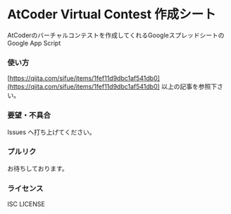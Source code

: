 # AtCoder Virtual Contest 作成シート

AtCoderのバーチャルコンテストを作成してくれるGoogleスプレッドシートのGoogle App Script

### 使い方
[https://qiita.com/sifue/items/1fef11d9dbc1af541db0](https://qiita.com/sifue/items/1fef11d9dbc1af541db0)
以上の記事を参照下さい。

### 要望・不具合

Issues へ打ち上げてください。

### プルリク

お待ちしております。

### ライセンス

ISC LICENSE
